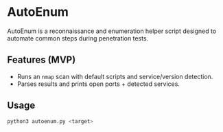 # AutoEnum

AutoEnum is a reconnaissance and enumeration helper script designed to automate common steps during penetration tests.

## Features (MVP)
- Runs an `nmap` scan with default scripts and service/version detection.
- Parses results and prints open ports + detected services.

## Usage
```bash
python3 autoenum.py <target>
